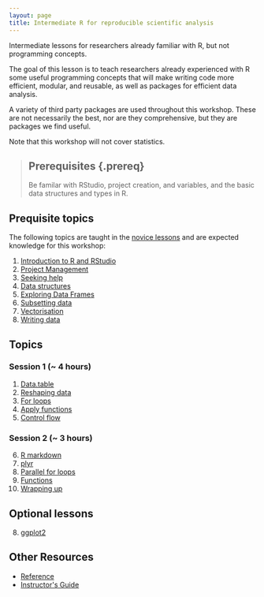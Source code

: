 ```yaml
---
layout: page
title: Intermediate R for reproducible scientific analysis
---
```


Intermediate lessons for researchers already familiar with R, but not programming concepts.

The goal of this lesson is to teach researchers already experienced with R 
some useful programming concepts that will make writing code more efficient,
modular, and reusable, as well as packages for efficient data analysis.

A variety of third party packages are used throughout this workshop. These
are not necessarily the best, nor are they comprehensive, but they are 
packages we find useful.

Note that this workshop will not cover statistics.

> ## Prerequisites {.prereq}
>
> Be familar with RStudio, project creation, and variables, and 
> the basic data structures and types in R.
>

## Prequisite topics

The following topics are taught in the 
[novice lessons](http://swcarpentry.github.io/r-novice-gapminder)
and are expected knowledge for this workshop:

1.  [Introduction to R and RStudio](http://swcarpentry.github.io/r-novice-gapminder/01-rstudio-intro/)
2.  [Project Management](http://swcarpentry.github.io/r-novice-gapminder/02-project-intro/)
3.  [Seeking help](http://swcarpentry.github.io/r-novice-gapminder/03-seeking-help/)
4.  [Data structures](http://swcarpentry.github.io/r-novice-gapminder/04-data-structures-part1/)
5.  [Exploring Data Frames](http://swcarpentry.github.io/r-novice-gapminder/05-data-structures-part2/)
6.  [Subsetting data](http://swcarpentry.github.io/r-novice-gapminder/06-data-subsetting/)
7.  [Vectorisation](http://swcarpentry.github.io/r-novice-gapminder/09-vectorization/)
8.  [Writing data](http://swcarpentry.github.io/r-novice-gapminder/11-writing-data/)

## Topics

### Session 1 (~ 4 hours)

1.  [Data.table](14-data-table.html)
2.  [Reshaping data](15-reshape2.html)
3.  [For loops](16-for.html)
4.  [Apply functions](17-apply.html)
5.  [Control flow](http://swcarpentry.github.io/r-novice-gapminder/07-control-flow/)

### Session 2 (~ 3 hours)

6.  [R markdown](18-rmd.html)
7.  [plyr](http://swcarpentry.github.io/r-novice-gapminder/12-plyr/)
8.  [Parallel for loops](19-foreach.html)
9.  [Functions](http://swcarpentry.github.io/r-novice-gapminder/10-functions/)
10. [Wrapping up](http://swcarpentry.github.io/r-novice-gapminder/16-wrap-up/)

## Optional lessons

8.  [ggplot2](http://swcarpentry.github.io/r-novice-gapminder/08-plot-ggplot2/)

## Other Resources

*   [Reference](reference.html)
*   [Instructor's Guide](instructors.html)
